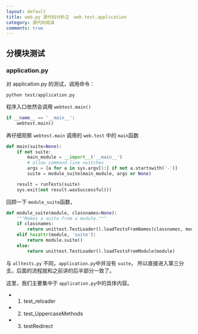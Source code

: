```yaml
---
layout: default
title: web.py 源代码分析之　web.test.application
category: 源代码阅读
comments: true
---
```


## 分模块测试

### application.py

对 application.py 的测试，调用命令：

    python test/application.py


程序入口依然会调用 `webtest.main()`

```python
if __name__ == '__main__':
    webtest.main()
```

再仔细观察 `webtest.main` 调用的 `web.test` 中的 `main`函数

```python
def main(suite=None):
    if not suite:
        main_module = __import__('__main__')
        # allow command line switches
        args = [a for a in sys.argv[1:] if not a.startswith('-')]
        suite = module_suite(main_module, args or None)

    result = runTests(suite)
    sys.exit(not result.wasSuccessful())
```

回顾一下 `module_suite`函数，

```python
def module_suite(module, classnames=None):
    """Makes a suite from a module."""
    if classnames:
        return unittest.TestLoader().loadTestsFromNames(classnames, module)
    elif hasattr(module, 'suite'):
        return module.suite()
    else:
        return unittest.TestLoader().loadTestsFromModule(module)
```

与 `alltests.py` 不同，`application.py`中并没有 `suite`，
所以直接进入第三分支。后面的流程就和之前讲的后半部分一致了。

这里，我们主要集中于 `application.py`中的具体内容。

* 1. test_reloader

* 2. test_UppercaseMethods

* 3. testRedirect

